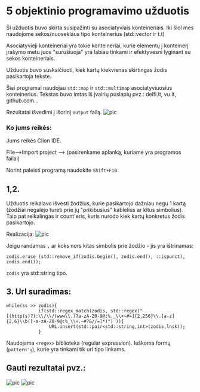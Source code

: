 # 5 objektinio programavimo užduotis


Ši užduotis buvo skirta susipažinti su asociatyviais konteineriais. Iki šiol mes naudojome sekos/nuoseklaus tipo konteinerius (std::vector ir t.t)

Asociatyvieji konteineriai yra tokie konteineriai, kurie elementų į konteinerį įrašymo metu juos "surūšiuoja" yra labiau tinkami ir efektyvesni lyginant su sekos konteineriais.

Užduotis buvo suskaičiuoti, kiek kartų kiekvienas skirtingas žodis pasikartoja tekste.

Šiai programai naudojau `std::map` ir `std::multimap` asociatyviuosius konteinerius.
Tekstas buvo imtas iš įvairių puslapių pvz.: delfi.lt, vu.lt, github.com...

Rezultatai išvedimi į išorinį `output` failą.
![pic](https://imgur.com/9kOHw08.png)
### Ko jums reikės:
Jums reikės Clion IDE.

File-->Import project --> (pasirenkame aplanką, kuriame yra programos failai)

Norint paleisti programą naudokite `Shift+F10`

## 1,2.
Užduotis reikalavo išvesti žodžius, kurie pasikartojo dažniau negu 1 kartą (žodžiai negalėjo turėti prie jų "prikibusius" kablelius ar kitus simbolius).
Taip pat reikalingas ir count'eris, kuris nurodo kiek kartų konkretus žodis pasikartojo.

Realizacija:
![pic](https://imgur.com/Ye7j0zv.png)

Jeigu randamas `,` ar koks nors kitas simbolis prie žodžio - jis yra ištrinamas:

``` zodis.erase (std::remove_if(zodis.begin(), zodis.end(), ::ispunct), zodis.end()); ```


`zodis` yra std::string tipo.



## 3. Url suradimas:
``` 
while(ss >> zodis){
            if(std::regex_match(zodis, std::regex("[(http(s)?):\\/\\/(www\\.)?a-zA-Z0-9@:%._\\+~#=]{2,256}\\.[a-z]{2,6}\\b([-a-zA-Z0-9@:%_\\+.~#?&//=]*)") )){
                URL.insert(std::pair<std::string,int>(zodis,lnsk));
            }
```

Naudojama `<regex>` biblioteka (regular expression).
Ieškoma formų (`pattern'ų`), kurie yra tinkami tik url tipo linkams.

## Gauti rezultatai pvz.:
![pic](https://imgur.com/mK8UgKc.png)
![pic](https://imgur.com/wORdu7q.png)


